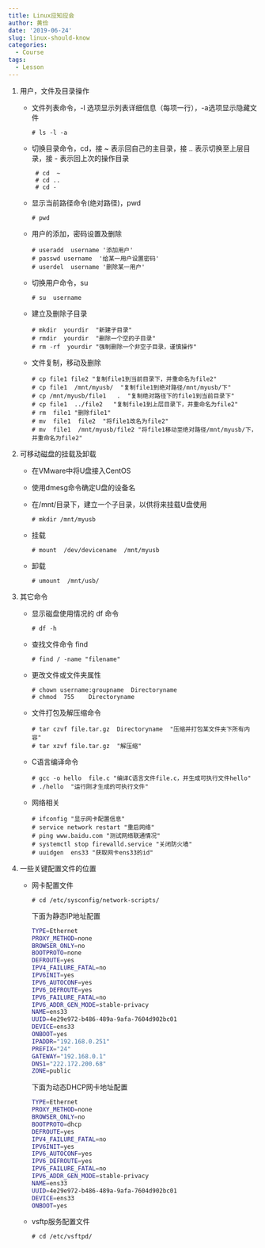 ```yaml
---
title: Linux应知应会
author: 黄俭
date: '2019-06-24'
slug: linux-should-know
categories:
  - Course
tags:
  - Lesson
---
```


1. 用户，文件及目录操作
    - 文件列表命令，-l 选项显示列表详细信息（每项一行），-a选项显示隐藏文件
       
       ```shell
       # ls -l -a
       ```
    - 切换目录命令，cd，接 ~ 表示回自己的主目录，接 .. 表示切换至上层目录，接 - 表示回上次的操作目录
    
      ```shell
       # cd  ~
       # cd ..
       # cd -
       ```
    - 显示当前路径命令(绝对路径)，pwd
    
       ```shell
       # pwd
       ```
    - 用户的添加，密码设置及删除
    
       ```shell
       # useradd  username '添加用户'
       # passwd username  '给某一用户设置密码'
       # userdel  username '删除某一用户'
       ```
    - 切换用户命令，su
    
       ```shell
       # su  username
       ```
    - 建立及删除子目录
    
       ```shell
       # mkdir  yourdir  "新建子目录"
       # rmdir  yourdir  "删除一个空的子目录"
       # rm -rf  yourdir "强制删除一个非空子目录，谨慎操作"
       ```
    - 文件复制，移动及删除
    
       ```shell
       # cp file1 file2 "复制file1到当前目录下，并重命名为file2"
       # cp file1  /mnt/myusb/  "复制file1到绝对路径/mnt/myusb/下"
       # cp /mnt/myusb/file1   .  "复制绝对路径下的file1到当前目录下"
       # cp file1  ../file2   "复制file1到上层目录下，并重命名为file2"
       # rm  file1 "删除file1"
       # mv  file1  file2  "将file1改名为file2"
       # mv  file1  /mnt/myusb/file2 "将file1移动至绝对路径/mnt/myusb/下，并重命名为file2"
       ```
       
1. 可移动磁盘的挂载及卸载
    - 在VMware中将U盘接入CentOS
    - 使用dmesg命令确定U盘的设备名
    - 在/mnt/目录下，建立一个子目录，以供将来挂载U盘使用
           
       ```shell
       # mkdir /mnt/myusb
       ```
    - 挂载
    
       ```shell
       # mount  /dev/devicename  /mnt/myusb
       ```
    - 卸载
    
       ```shell
       # umount  /mnt/usb/
       ```
1. 其它命令
    - 显示磁盘使用情况的 df 命令
    
       ```shell
       # df -h
       ```
    - 查找文件命令 find
    
       ```shell
       # find / -name "filename"
       ```
    - 更改文件或文件夹属性
       
       ```shell
       # chown username:groupname  Directoryname
       # chmod  755    Directoryname
       ```
    - 文件打包及解压缩命令
    
       ```shell
       # tar czvf file.tar.gz  Directoryname  "压缩并打包某文件夹下所有内容"
       # tar xzvf file.tar.gz  "解压缩"
       ```
    - C语言编译命令
    
       ```shell
       # gcc -o hello  file.c "编译C语言文件file.c，并生成可执行文件hello"
       # ./hello  "运行刚才生成的可执行文件"
       ```
    - 网络相关
    
       ```shell
       # ifconfig "显示网卡配置信息"
       # service network restart "重启网络"
       # ping www.baidu.com "测试网络联通情况"
       # systemctl stop firewalld.service "关闭防火墙"
       # uuidgen  ens33 "获取网卡ens33的id"
       ```
1. 一些关键配置文件的位置
    - 网卡配置文件
    
       ```shell
       # cd /etc/sysconfig/network-scripts/
       ```
       
       下面为静态IP地址配置
       
       ```bash
       TYPE=Ethernet
       PROXY_METHOD=none
       BROWSER_ONLY=no
       BOOTPROTO=none
       DEFROUTE=yes
       IPV4_FAILURE_FATAL=no
       IPV6INIT=yes
       IPV6_AUTOCONF=yes
       IPV6_DEFROUTE=yes
       IPV6_FAILURE_FATAL=no
       IPV6_ADDR_GEN_MODE=stable-privacy
       NAME=ens33
       UUID=4e29e972-b486-489a-9afa-7604d902bc01
       DEVICE=ens33
       ONBOOT=yes
       IPADDR="192.168.0.251"
       PREFIX="24"
       GATEWAY="192.168.0.1"
       DNS1="222.172.200.68"
       ZONE=public
       ```
       
       下面为动态DHCP网卡地址配置
       
       ```bash
       TYPE=Ethernet
       PROXY_METHOD=none
       BROWSER_ONLY=no
       BOOTPROTO=dhcp
       DEFROUTE=yes
       IPV4_FAILURE_FATAL=no
       IPV6INIT=yes
       IPV6_AUTOCONF=yes
       IPV6_DEFROUTE=yes
       IPV6_FAILURE_FATAL=no
       IPV6_ADDR_GEN_MODE=stable-privacy
       NAME=ens33
       UUID=4e29e972-b486-489a-9afa-7604d902bc01
       DEVICE=ens33
       ONBOOT=yes
       ```
       
       
    - vsftp服务配置文件
    
       ```shell
       # cd /etc/vsftpd/
       ```